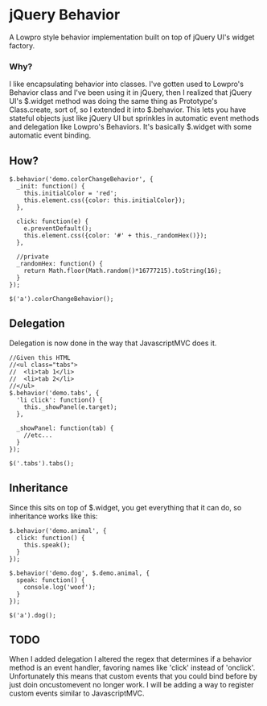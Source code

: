 # jQuery Behavior
A Lowpro style behavior implementation built on top of jQuery UI's widget factory.

### Why?
I like encapsulating behavior into classes. I've gotten used to Lowpro's Behavior class and I've been using it in jQuery, then I realized that jQuery UI's $.widget method was doing the same thing as Prototype's Class.create, sort of, so I extended it into $.behavior. This lets you have stateful objects just like jQuery UI but sprinkles in automatic event methods and delegation like Lowpro's Behaviors. It's basically $.widget with some automatic event binding.

## How?
    $.behavior('demo.colorChangeBehavior', {
      _init: function() {
        this.initialColor = 'red';
        this.element.css({color: this.initialColor});
      },

      click: function(e) {
        e.preventDefault();
        this.element.css({color: '#' + this._randomHex()});
      },

      //private
      _randomHex: function() {
        return Math.floor(Math.random()*16777215).toString(16);
      }
    });      

    $('a').colorChangeBehavior(); 

## Delegation
Delegation is now done in the way that JavascriptMVC does it.
    
    //Given this HTML
    //<ul class="tabs">
    //  <li>tab 1</li>
    //  <li>tab 2</li>
    //</ul>
    $.behavior('demo.tabs', {
      'li click': function() {
        this._showPanel(e.target);
      },

      _showPanel: function(tab) {
        //etc...
      }
    });

    $('.tabs').tabs();

## Inheritance
Since this sits on top of $.widget, you get everything that it can do, so inheritance works like this:

    $.behavior('demo.animal', {
      click: function() {
        this.speak();
      }
    });

    $.behavior('demo.dog', $.demo.animal, {
      speak: function() {
        console.log('woof');
      }
    });

    $('a').dog();

## TODO
When I added delegation I altered the regex that determines if a behavior method is an event handler, favoring names like 'click' instead of 'onclick'. Unfortunately this means that custom events that you could bind before by just doin oncustomevent no longer work. I will be adding a way to register custom events similar to JavascriptMVC.

